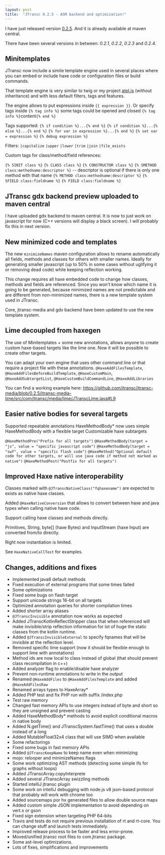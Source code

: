 ```yaml
---
layout: post
title:  "JTransc 0.2.5 - ASM backend and optimization!"
---
```


I have just released version [0.2.5](https://github.com/jtransc/jtransc/tree/0.2.5). And it is already available at maven central.

There have been several versions in between: *0.2.1*, *0.2.2*, *0.2.3* and *0.2.4*.

## Minitemplates

JTransc now include a simile template engine used in several places where you can embed or include haxe code or configuration files or build commands.

That template engine is very similar to twig or my project [atpl.js](https://github.com/soywiz/atpl.js) (without inheritance) and with less default filters, tags and features.

The engine allows to put expressions inside `{{ expression }}`.
Or specify tags inside `{% tag info %}` some tags could be opened and closed `{% tag info %}`content`{% end %}`

Tags supported:
`{% if condition %}...{% end %}`
`{% if condition %}...{% else %}...{% end %}`
`{% for var in expression %}...{% end %}`
`{% set var = expression %}`
`{% debug expression %}`

Filters:
`|capitalize`
`|upper`
`|lower`
`|trim`
`|join`
`|file_exists`

Custom tags for class/method/field references:

`{% SINIT class %}`
`{% CLASS class %}`
`{% CONSTRUCTOR class %}`
`{% SMETHOD class:methodname:descriptor %}` -- descriptor is optional if there is only one method with that name
`{% METHOD class:methodname:descriptor %}`
`{% SFIELD class:fieldname %}`
`{% FIELD class:fieldname %}`

## JTransc gdx backend preview uploaded to maven central

I have uploaded gdx backend to maven central. It is now to just work on javascript for now (C++ versions will display a black screen). I will probably fix this in next version.

## New minimized code and templates

The new `minimizeNames` maven configuration allows to rename automatically all fields, methods and classes for others with smaller names. Ideally for generating smaller javascript (up to 50% in some cases without uglifying it or removing dead code) while keeping reflection working.

This change requires all haxe embedded code to change how classes, methods and fields are referenced. Since you won't know which name it is going to be generated, because minimized names are not predictable and are different from non-minimized names, there is a new template system used in JTransc.

Core, jtransc-media and gdx backend have been updated to use the new template system.

## Lime decoupled from haxegen

The use of Minitemplates + some new annotations, allows anyone to create custom haxe-based targets like the lime one. Now it will be possible to create other targets.

You can adapt your own engine that uses other command line or that require a project file with these annotations.
`@HaxeAddFilesTemplate`, `@HaxeAddFilesBeforeBuildTemplate`, `@HaxeCustomMain`, `@HaxeAddSubtargetList`, `@HaxeCustomBuildCommandLine`, `@HaxeAddLibraries`

You can find a working example here:
https://github.com/jtransc/jtransc-media/blob/0.2.5/jtransc-media-lime/src/com/jtransc/media/lime/JTranscLime.java#L9

## Easier native bodies for several targets

Supported repeatable annotations HaxeMethodBody* now uses simple HaxeMethodBody with a flexible target Customizable haxe subtargets

`@HaxeMethodPre("Prefix for all targets")`
`@HaxeMethodBody(target = "js", value = "specific javascript code")`
`@HaxeMethodBody(target = "swf", value = "specific flash code")`
`@HaxeMethod("Optional default code for other targets, or will use java code if method not marked as native")`
`@HaxeMethodPost("Postfix for all targets")`

## Improved Haxe native interoperability

Classes marked with `@JTranscNativeClass("fqhaxename")` are expected to exists as native haxe classes.

Added `@HaxeNativeConversion` that allows to convert between haxe and java types when calling native haxe code.

Support calling haxe classes and methods directly.

Primitives, String, byte[] (haxe Bytes) and InputStream (haxe Input) are converted from/to directly.

Right now instantiation is limited.

See `HaxeNativeCallTest` for examples.

## Changes, additions and fixes

* Implemented java8 default methods
* Fixed execution of external programs that some times failed
* Some optimizations
* Fixed some bugs on flash target
* Support unicode strings 16-bit on all targets
* Optimized annotation queries for shorter compilation times
* Added shorter array aliases
* `@JTranscInvisible` annotation now works as expected
* Added JTranscKotlinReflectStripper class that when referenced will make invisible/strip reflection information for lot of huge the static classes from the kotlin runtime.
* Added `@JTranscInvisibleExternal` to specify fqnames that will be invisible at the reflection level.
* Removed specific lime support (now it should be flexible enough to support lime with annotations)
* Method ids are now local to class instead of global (that should prevent class recompilation in c++)
* Added analyzer flag to enable/disable haxe analyzer
* Prevent non-runtime annotations to write in the output
* Renamed `@HaxeAddFiles` to `@HaxeAddFilesTemplate` and added `@HaxeAddFilesRaw`
* Renamed arrays types to HaxeArray*
* Added PHP test and fix PHP run with suffix /index.php
* Test raw memory
* Changed fast memory APIs to use integers instead of byte and short so they are unsigned and prevent casting
* Added HaxeMethodBody* methods to avoid explicit conditional macros in native body
* Added N.getTime() and JTranscSystem.fastTime() that uses a double instead of a long
* Added MutableFloat32x4 class that will use SIMD when available
* Some refactorings
* Fixed some bugs in fast memory APIs
* Added `@JTranscKeepName` to keep name even when minimizing
* mojo: relooper and minimizeNames flags
* Some work optimizing AST methods (detecting some simple ifs for graphs without loops)
* Added JTranscArray.copyInterprete
* Added several JTranscArray swizzling methods
* Started intelliJ jtransc plugin
* Some work on intelliJ debugging with node.js v8 json-based protocol that probably will work with chrome too
* Added sourcemaps por hx generated files to allow double source maps
* Added custom simple JSON implementation to avoid depending on vert.x or gson
* Fixed sign extension when targeting PHP 64-bits
* Travis and tests do not require previous installation of rt and rt-core. You can change stuff and launch tests immediately.
* Improved release process to be faster and less error-prone.
* Moved/unified jtransc root files to com.jtransc package.
* Some ast-level optimizations.
* Lots of fixes, simplifications and improvements
